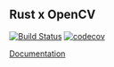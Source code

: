 Rust x OpenCV
---

[![Build Status][travis-badge]][travis-link]
[![codecov][codecov-badge]][codecov-link]

[Documentation][documentation]

<!-- Links -->
[documentation]: http://nebgnahz.github.io/rustcv/rustcv
[travis-badge]: https://travis-ci.com/nebgnahz/rustcv.svg?token=FtzQss73KSBwcHhSsrGQ&branch=master
[travis-link]: https://travis-ci.com/nebgnahz/rustcv
[codecov-badge]: https://codecov.io/gh/nebgnahz/rustcv/branch/master/graph/badge.svg?token=7W3pRY2I1d
[codecov-link]: https://codecov.io/gh/nebgnahz/rustcv
